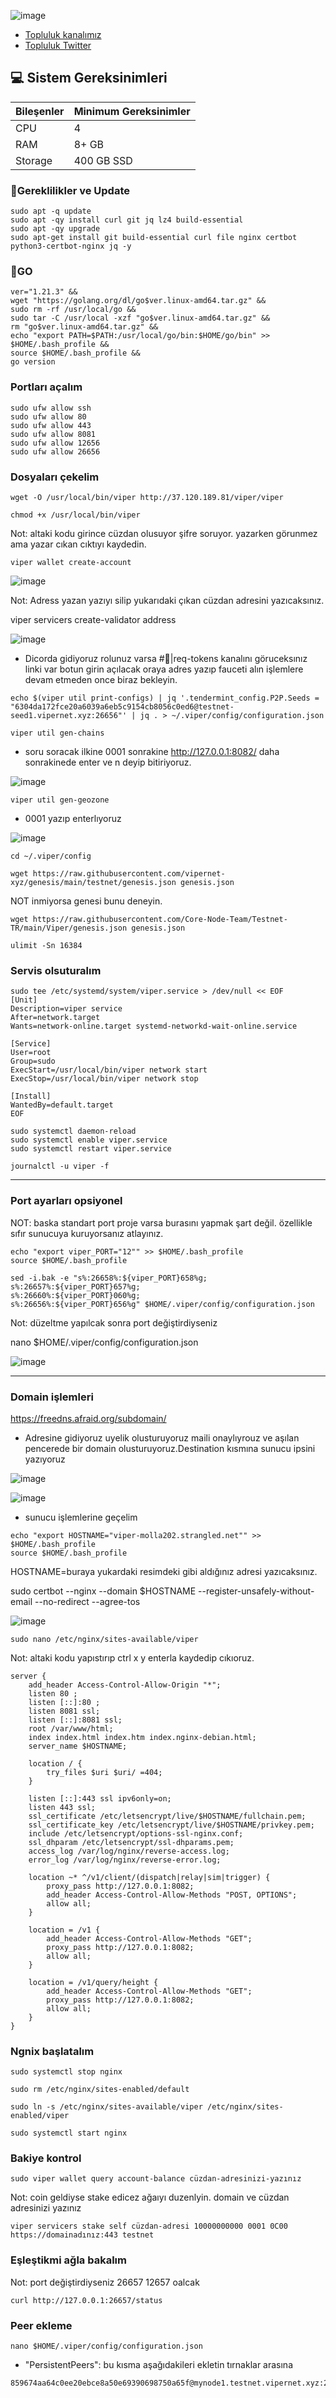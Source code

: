 ![image](https://github.com/molla202/Viper-private/assets/91562185/83832c2d-997b-4f4c-992a-6bee394b5891)


 * [Topluluk kanalımız](https://t.me/corenodechat)<br>
 * [Topluluk Twitter](https://twitter.com/corenodeHQ)<br>

## 💻 Sistem Gereksinimleri
| Bileşenler | Minimum Gereksinimler | 
| ------------ | ------------ |
| CPU |	4|
| RAM	| 8+ GB |
| Storage	| 400 GB SSD |

### 🚧Gereklilikler ve Update
```
sudo apt -q update
sudo apt -qy install curl git jq lz4 build-essential
sudo apt -qy upgrade
sudo apt-get install git build-essential curl file nginx certbot python3-certbot-nginx jq -y
```
### 🚧GO
```
ver="1.21.3" &&
wget "https://golang.org/dl/go$ver.linux-amd64.tar.gz" &&
sudo rm -rf /usr/local/go &&
sudo tar -C /usr/local -xzf "go$ver.linux-amd64.tar.gz" &&
rm "go$ver.linux-amd64.tar.gz" &&
echo "export PATH=$PATH:/usr/local/go/bin:$HOME/go/bin" >> $HOME/.bash_profile &&
source $HOME/.bash_profile &&
go version
```
### Portları açalım
```
sudo ufw allow ssh
sudo ufw allow 80
sudo ufw allow 443
sudo ufw allow 8081
sudo ufw allow 12656
sudo ufw allow 26656
```
### Dosyaları çekelim
```
wget -O /usr/local/bin/viper http://37.120.189.81/viper/viper
```
```
chmod +x /usr/local/bin/viper
```
Not: altaki kodu girince cüzdan olusuyor şifre soruyor. yazarken görunmez ama yazar cıkan cıktıyı kaydedin.
```
viper wallet create-account
```
![image](https://github.com/molla202/Viper-private/assets/91562185/b9a96691-6add-4a9a-9436-16c7c49efef2)

Not: Adress yazan yazıyı silip yukarıdaki çıkan cüzdan adresini yazıcaksınız.

viper servicers create-validator address

![image](https://github.com/molla202/Viper-private/assets/91562185/928ca790-8448-434b-8eb5-d04d42d1a275)

- Dicorda gidiyoruz rolunuz varsa #🤑|req-tokens kanalını göruceksınız linki var botun girin açılacak oraya adres yazıp fauceti alın işlemlere devam etmeden once biraz bekleyin.
```
echo $(viper util print-configs) | jq '.tendermint_config.P2P.Seeds = "6304da172fce20a6039a6eb5c9154cb8056c0ed6@testnet-seed1.vipernet.xyz:26656"' | jq . > ~/.viper/config/configuration.json
```
```
viper util gen-chains
```
- soru soracak ilkine 0001 sonrakine http://127.0.0.1:8082/ daha sonrakinede enter ve n deyip bitiriyoruz.

![image](https://github.com/molla202/Viper-private/assets/91562185/24b05386-1e62-477d-92f3-1c65e5d5a78e)
```
viper util gen-geozone
```
- 0001 yazıp enterlıyoruz

![image](https://github.com/molla202/Viper-private/assets/91562185/eb571cf2-c0ea-49e2-9265-6aeec97d00ee)
```
cd ~/.viper/config
```
```
wget https://raw.githubusercontent.com/vipernet-xyz/genesis/main/testnet/genesis.json genesis.json
```
NOT inmiyorsa genesi bunu deneyin.
```
wget https://raw.githubusercontent.com/Core-Node-Team/Testnet-TR/main/Viper/genesis.json genesis.json
```

```
ulimit -Sn 16384
```

### Servis olsuturalım
```
sudo tee /etc/systemd/system/viper.service > /dev/null << EOF
[Unit]
Description=viper service
After=network.target
Wants=network-online.target systemd-networkd-wait-online.service

[Service]
User=root
Group=sudo
ExecStart=/usr/local/bin/viper network start
ExecStop=/usr/local/bin/viper network stop

[Install]
WantedBy=default.target
EOF
```
```
sudo systemctl daemon-reload
sudo systemctl enable viper.service
sudo systemctl restart viper.service
```
```
journalctl -u viper -f
```
------------------------
### Port ayarları opsiyonel
NOT: baska standart port proje varsa burasını yapmak şart değil. özellikle sıfır sunucuya kuruyorsanız atlayınız.
```
echo "export viper_PORT="12"" >> $HOME/.bash_profile
source $HOME/.bash_profile
```
```
sed -i.bak -e "s%:26658%:${viper_PORT}658%g;
s%:26657%:${viper_PORT}657%g;
s%:26660%:${viper_PORT}060%g;
s%:26656%:${viper_PORT}656%g" $HOME/.viper/config/configuration.json
```
Not: düzeltme yapılcak sonra port değiştirdiyseniz

nano $HOME/.viper/config/configuration.json

![image](https://github.com/molla202/Viper-private/assets/91562185/5a248e2e-06aa-4223-9e59-c008aeece908)

------------------------------------------------
### Domain işlemleri

https://freedns.afraid.org/subdomain/

- Adresine gidiyoruz uyelik olusturuyoruz maili onaylıyrouz ve aşılan pencerede bir domain olusturuyoruz.Destination kısmına sunucu ipsini yazıyoruz

![image](https://github.com/molla202/Viper-private/assets/91562185/1636e6ad-348f-4fa1-98e3-259f60791f66)

![image](https://github.com/molla202/Viper-private/assets/91562185/9888b092-3594-4a29-bf84-cae86fbd35f8)

- sunucu işlemlerine geçelim

```
echo "export HOSTNAME="viper-molla202.strangled.net"" >> $HOME/.bash_profile
source $HOME/.bash_profile
```
HOSTNAME=buraya yukardaki resimdeki gibi aldığınız adresi yazıcaksınız.

sudo certbot --nginx --domain $HOSTNAME --register-unsafely-without-email --no-redirect --agree-tos

![image](https://github.com/molla202/Viper-private/assets/91562185/81cd0fc0-7ff7-4e1c-b245-5aba0c00f48b)
```
sudo nano /etc/nginx/sites-available/viper
```
Not: altaki kodu yapıstırıp ctrl x y enterla kaydedip cıkıoruz.
```
server {
    add_header Access-Control-Allow-Origin "*";
    listen 80 ;
    listen [::]:80 ;
    listen 8081 ssl;
    listen [::]:8081 ssl;
    root /var/www/html;
    index index.html index.htm index.nginx-debian.html;
    server_name $HOSTNAME;

    location / {
        try_files $uri $uri/ =404;
    }

    listen [::]:443 ssl ipv6only=on;
    listen 443 ssl;
    ssl_certificate /etc/letsencrypt/live/$HOSTNAME/fullchain.pem;
    ssl_certificate_key /etc/letsencrypt/live/$HOSTNAME/privkey.pem;
    include /etc/letsencrypt/options-ssl-nginx.conf;
    ssl_dhparam /etc/letsencrypt/ssl-dhparams.pem;
    access_log /var/log/nginx/reverse-access.log;
    error_log /var/log/nginx/reverse-error.log;

    location ~* ^/v1/client/(dispatch|relay|sim|trigger) {
        proxy_pass http://127.0.0.1:8082;
        add_header Access-Control-Allow-Methods "POST, OPTIONS";
        allow all;
    }

    location = /v1 {
        add_header Access-Control-Allow-Methods "GET";
        proxy_pass http://127.0.0.1:8082;
        allow all;
    }

    location = /v1/query/height {
        add_header Access-Control-Allow-Methods "GET";
        proxy_pass http://127.0.0.1:8082;
        allow all;
    }
}
```
### Ngnix başlatalım
```
sudo systemctl stop nginx
```
```
sudo rm /etc/nginx/sites-enabled/default
```
```
sudo ln -s /etc/nginx/sites-available/viper /etc/nginx/sites-enabled/viper
```
```
sudo systemctl start nginx
```
### Bakiye kontrol
```
sudo viper wallet query account-balance cüzdan-adresinizi-yazınız
```
Not: coin geldiyse stake edicez ağaıyı duzenlyin. domain ve cüzdan adresinizi yazınız
```
viper servicers stake self cüzdan-adresi 10000000000 0001 0C00 https://domainadınız:443 testnet
```
### Eşleştikmi ağla bakalım
Not: port değiştirdiyseniz 26657 12657 oalcak
```
curl http://127.0.0.1:26657/status
```
### Peer ekleme
```
nano $HOME/.viper/config/configuration.json
```

- "PersistentPeers": bu kısma aşağıdakileri ekletin tırnaklar arasına

```
859674aa64c0ee20ebce8a50e69390698750a65f@mynode1.testnet.vipernet.xyz:26656,eec6c84a7ededa6ee2fa25e3da3ff821d965f94d@mynode2.testnet.vipernet.xyz:26656,81f4c53ccbb36e190f4fc5220727e25c3186bfeb@mynode3.testnet.vipernet.xyz:26656,d53f620caab13785d9db01515b01d6f21ab26d54@mynode4.testnet.vipernet.xyz:26656,e2b1dc002270c8883abad96520a2fe5982cb3013@mynode5.testnet.vipernet.xyz:26656
```













